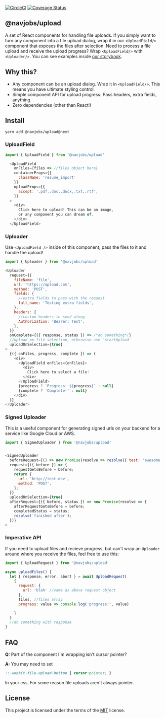 [![CircleCI](https://circleci.com/gh/navjobs/upload.svg?style=svg)](https://circleci.com/gh/navjobs/upload)
[![Coverage Status](https://coveralls.io/repos/github/navjobs/upload/badge.svg?branch=master)](https://coveralls.io/github/navjobs/upload?branch=master)

## @navjobs/upload

A set of React components for handling file uploads. If you simply want to turn any component into a file upload dialog, wrap it in our `<UploadField/>` component that exposes the files after selection. Need to process a file upload and receive the upload progress? Wrap `<UploadField/>` with `<Uploader/>`. You can see examples inside [our storybook](/stories/index.js).


## Why this?

- Any component can be an upload dialog. Wrap it in `<UploadField/>`. This means you have ultimate styling control.
- Simple component API for upload progress. Pass headers, extra fields, anything.
- Zero dependencies (other than React!)

## Install

```
yarn add @navjobs/upload@next
```


### UploadField

```js
import { UploadField } from '@navjobs/upload'

  <UploadField
    onFiles={files => //files object here}
    containerProps={{
      className: 'resume_import'
    }}
    uploadProps={{
      accept: '.pdf,.doc,.docx,.txt,.rtf',
    }}
  >
    <div>
      Click here to upload! This can be an image,
      or any component you can dream of.
    </div>
  </UploadField>
```

### Uploader

Use `<UploadField />` inside of this component; pass the files to it and handle the upload!

```js
import { Uploader } from '@navjobs/upload'

<Uploader
  request={{
    fileName: 'file',
    url: 'https://upload.com',
    method: 'POST',
    fields: {
      //extra fields to pass with the request
      full_name: 'Testing extra fields',
    },
    headers: {
      //custom headers to send along
      Authorization: 'Bearer: Test',
    },
  }}
  onComplete={({ response, status }) => /*do something*/}
  //upload on file selection, otherwise use `startUpload`
  uploadOnSelection={true}
>
  {({ onFiles, progress, complete }) => (
    <div>
      <UploadField onFiles={onFiles}>
        <div>
          Click here to select a file!
        </div>
      </UploadField>
      {progress ? `Progress: ${progress}` : null}
      {complete ? 'Complete!' : null}
    </div>
  )}
</Uploader>
```

### Signed Uploader

This is a useful component for generating signed urls on your backend for a service like Google Cloud or AWS.

```js
import { SignedUploader } from '@navjobs/upload'


<SignedUploader
  beforeRequest={() => new Promise(resolve => resolve({ test: 'awesome' }))}
  request={({ before }) => {
    requestGetsBefore = before;
    return {
      url: 'http://test.dev',
      method: 'POST',
    };
  }}
  uploadOnSelection={true}
  afterRequest={({ before, status }) => new Promise(resolve => {
    afterRequestGetsBefore = before;
    completedStatus = status;
    resolve('finished after');
  })}
>

```

### Imperative API

If you need to upload files and recieve progress, but can't wrap an `Uploader` around where you receive the files, feel free to use this:

```js
import { UploadRequest } from '@navjobs/upload'

async uploadFiles() {
  let { response, error, abort } = await UploadRequest(
    {
      request: {
        url: 'blah' //same as above request object
      },
      files, //files array
      progress: value => console.log('progress!', value)

    }  
  )
  //do something with response
}
```


## FAQ

**Q:** Part of the component I'm wrapping isn't cursor pointer?

**A:** You may need to set

```css
::-webkit-file-upload-button { cursor:pointer; }
```
In your css. For some reason file uploads aren't always pointer.

## License

This project is licensed under the terms of the [MIT](/LICENSE.md) license.
